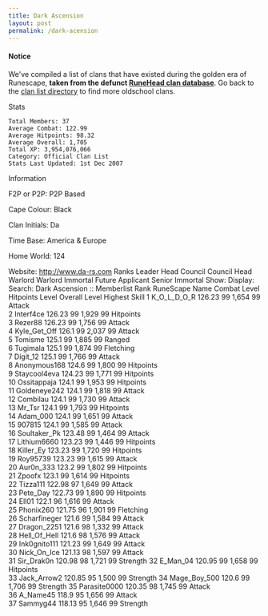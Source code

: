 ```yaml
---
title: Dark Ascension
layout: post
permalink: /dark-acension
---
```


#### Notice
We've compiled a list of clans that have existed during the golden era of Runescape, **taken from the defunct [RuneHead clan database](https://web.archive.org/web/20070108040636/http://runehead.com/)**. Go back to the [clan list directory](https://www.runescapehall.net/runescapeclans) to find more oldschool clans.

Stats

    Total Members: 37
    Average Combat: 122.99
    Average Hitpoints: 98.32
    Average Overall: 1,705
    Total XP: 3,954,076,066
    Category: Official Clan List
    Stats Last Updated: 1st Dec 2007

	
Information

F2P or P2P: P2P Based

Cape Colour: Black

Clan Initials: Da
	

Time Base: America & Europe

Home World: 124

Website: http://www.da-rs.com
Ranks
Leader	Head Council	Council	Head Warlord
Warlord	Immortal	Future Applicant	Senior Immortal
Show:
Display: Search:
Dark Ascension :: Memberlist
Rank 	RuneScape Name 	Combat Level 	Hitpoints Level 	Overall Level 	Highest Skill
1 	K_O_L_D_O_R 	126.23 	99 	1,654 	99 Attack	
2 	Interf4ce 	126.23 	99 	1,929 	99 Hitpoints	
3 	Rezer88 	126.23 	99 	1,756 	99 Attack	
4 	Kyle_Get_Off 	126.1 	99 	2,037 	99 Attack	
5 	Tomisme 	125.1 	99 	1,885 	99 Ranged	
6 	Tugimala 	125.1 	99 	1,874 	99 Fletching	
7 	Digit_12 	125.1 	99 	1,766 	99 Attack	
8 	Anonymous168 	124.6 	99 	1,800 	99 Hitpoints	
9 	Staycool4eva 	124.23 	99 	1,771 	99 Hitpoints	
10 	Ossitappaja 	124.1 	99 	1,953 	99 Hitpoints	
11 	Goldeneye242 	124.1 	99 	1,818 	99 Attack	
12 	Combilau 	124.1 	99 	1,730 	99 Attack	
13 	Mr_Tsr 	124.1 	99 	1,793 	99 Hitpoints	
14 	Adam_000 	124.1 	99 	1,651 	99 Attack	
15 	907815 	124.1 	99 	1,585 	99 Attack	
16 	Soultaker_Pk 	123.48 	99 	1,464 	99 Attack	
17 	Lithium6660 	123.23 	99 	1,446 	99 Hitpoints	
18 	Killer_Ey 	123.23 	99 	1,720 	99 Hitpoints	
19 	Roy95739 	123.23 	99 	1,615 	99 Attack	
20 	Aur0n_333 	123.2 	99 	1,802 	99 Hitpoints	
21 	Zpoofx 	123.1 	99 	1,614 	99 Hitpoints	
22 	Tizza111 	122.98 	97 	1,649 	99 Attack	
23 	Pete_Day 	122.73 	99 	1,890 	99 Hitpoints	
24 	Ell01 	122.1 	96 	1,616 	99 Attack	
25 	Phonix260 	121.75 	96 	1,901 	99 Fletching	
26 	Scharfineger 	121.6 	99 	1,584 	99 Attack	
27 	Dragon_2251 	121.6 	98 	1,332 	99 Attack	
28 	Hell_Of_Hell 	121.6 	98 	1,576 	99 Attack	
29 	Ink0gnito111 	121.23 	99 	1,649 	99 Attack	
30 	Nick_On_Ice 	121.13 	98 	1,597 	99 Attack	
31 	Sir_Drak0n 	120.98 	98 	1,721 	99 Strength	
32 	E_Man_04 	120.95 	99 	1,658 	99 Hitpoints	
33 	Jack_Arrow2 	120.85 	95 	1,500 	99 Strength	
34 	Mage_Boy_500 	120.6 	99 	1,706 	99 Strength	
35 	Parasite0000 	120.35 	98 	1,745 	99 Attack	
36 	A_Name45 	118.9 	95 	1,656 	99 Attack	
37 	Sammyg44 	118.13 	95 	1,646 	99 Strength
